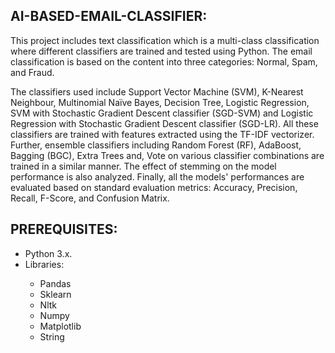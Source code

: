 AI-BASED-EMAIL-CLASSIFIER:
--------------------
This project includes text classification which is a multi-class classification where different classifiers are trained and tested using Python. The email classification is based on the content into three categories: Normal, Spam, and Fraud.

The classifiers used include Support Vector Machine (SVM), K-Nearest Neighbour, Multinomial Naïve Bayes, Decision Tree, Logistic Regression, SVM with Stochastic Gradient Descent classifier (SGD-SVM) and Logistic Regression with Stochastic Gradient Descent classifier (SGD-LR). All these classifiers are trained with features extracted using the TF-IDF vectorizer.
Further, ensemble classifiers including Random Forest (RF), AdaBoost, Bagging (BGC), Extra Trees and, Vote on various classifier combinations are trained in a similar manner. The effect of stemming on the model performance is also analyzed.
Finally, all the models' performances are evaluated based on standard evaluation metrics: Accuracy, Precision, Recall, F-Score, and Confusion Matrix.

PREREQUISITES:
--------------
<ul>
   <Li> Python 3.x. </li>
  <Li> Libraries: </li>
  <ul>
    <Li> Pandas </li>
    <Li> Sklearn </li>
    <Li> Nltk </li>
    <Li> Numpy </li>
    <Li> Matplotlib </li>
    <Li> String </